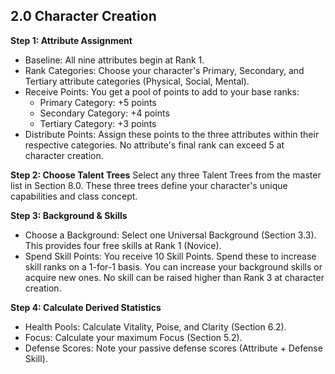 ## 2.0 Character Creation
**Step 1: Attribute Assignment**
* Baseline: All nine attributes begin at Rank 1.
* Rank Categories: Choose your character's Primary, Secondary, and Tertiary attribute categories (Physical, Social, Mental).
* Receive Points: You get a pool of points to add to your base ranks:
    * Primary Category: +5 points
    * Secondary Category: +4 points
    * Tertiary Category: +3 points
* Distribute Points: Assign these points to the three attributes within their respective categories. No attribute's final rank can exceed 5 at character creation.

**Step 2: Choose Talent Trees**
Select any three Talent Trees from the master list in Section 8.0. These three trees define your character's unique capabilities and class concept.

**Step 3: Background & Skills**
* Choose a Background: Select one Universal Background (Section 3.3). This provides four free skills at Rank 1 (Novice).
* Spend Skill Points: You receive 10 Skill Points. Spend these to increase skill ranks on a 1-for-1 basis. You can increase your background skills or acquire new ones. No skill can be raised higher than Rank 3 at character creation.

**Step 4: Calculate Derived Statistics**
* Health Pools: Calculate Vitality, Poise, and Clarity (Section 6.2).
* Focus: Calculate your maximum Focus (Section 5.2).
* Defense Scores: Note your passive defense scores (Attribute + Defense Skill).